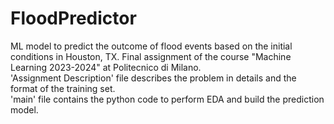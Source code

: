 # FloodPredictor
ML model to predict the outcome of flood events based on the initial conditions in Houston, TX. Final assignment of the course "Machine Learning 2023-2024" at Politecnico di Milano.  
'Assignment Description' file describes the problem in details and the format of the training set.  
'main' file contains the python code to perform EDA and build the prediction model.
